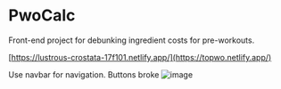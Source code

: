 # PwoCalc
Front-end project for debunking ingredient costs for pre-workouts.

[https://lustrous-crostata-17f101.netlify.app/](https://topwo.netlify.app/)

Use navbar for navigation. Buttons broke
![image](https://github.com/LaihOsc/PwoCalc/assets/103920979/afcf3c74-aaba-4ec2-a6b6-08f19dc9e86e)
